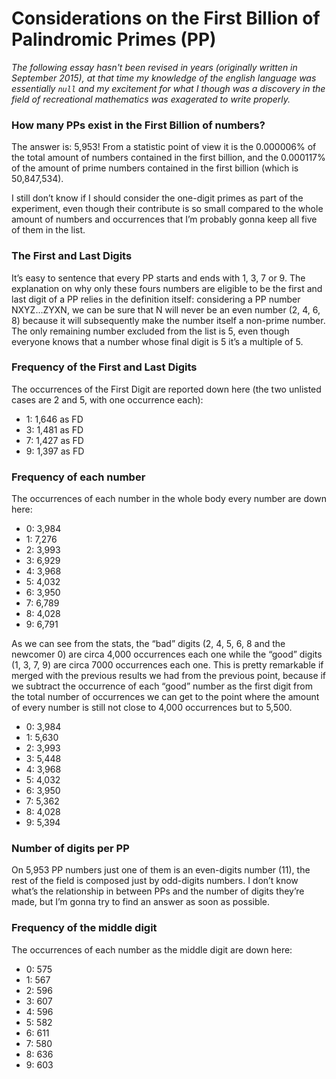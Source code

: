 # Considerations on the First Billion of Palindromic Primes (PP)

*The following essay hasn't been revised in years (originally written in September 2015), at that time my knowledge of the english language was essentially `null` and my excitement for what I though was a discovery in the field of recreational mathematics was exagerated to write properly.*

### How many PPs exist in the First Billion of numbers?
The answer is: 5,953! From a statistic point of view it is the 0.000006% of the total amount of numbers contained in the first billion, and the 0.000117% of the amount of prime numbers contained in the first billion (which is 50,847,534).

I still don’t know if I should consider the one-digit primes as part of the experiment, even though their contribute is so small compared to the whole amount of numbers and occurrences that I’m probably gonna keep all five of them in the list.

### The First and Last Digits
It’s easy to sentence that every PP starts and ends with 1, 3, 7 or 9. The explanation on why only these fours numbers are eligible to be the first and last digit of a PP relies in the definition itself: considering a PP number NXYZ…ZYXN, we can be sure that N will never be an even number (2, 4, 6, 8) because it will subsequently make the number itself a non-prime number. The only remaining number excluded from the list is 5, even though everyone knows that a number whose final digit is 5 it’s a multiple of 5.

### Frequency of the First and Last Digits
The occurrences of the First Digit are reported down here (the two unlisted cases are 2 and 5, with one occurrence each):

- 1: 1,646 as FD
- 3: 1,481 as FD
- 7: 1,427 as FD
- 9: 1,397 as FD

### Frequency of each number
The occurrences of each number in the whole body every number are down here:

- 0: 3,984
- 1: 7,276
- 2: 3,993
- 3: 6,929
- 4: 3,968
- 5: 4,032
- 6: 3,950
- 7: 6,789
- 8: 4,028
- 9: 6,791

As we can see from the stats, the “bad” digits (2, 4, 5, 6, 8 and the newcomer 0) are circa 4,000 occurrences each one while the “good” digits (1, 3, 7, 9) are circa 7000 occurrences each one. This is pretty remarkable if merged with the previous results we had from the previous point, because if we subtract the occurrence of each “good” number as the first digit from the total number of occurrences we can get to the point where the amount of every number is still not close to 4,000 occurrences but to 5,500.

- 0: 3,984
- 1: 5,630
- 2: 3,993
- 3: 5,448
- 4: 3,968
- 5: 4,032
- 6: 3,950
- 7: 5,362
- 8: 4,028
- 9: 5,394

### Number of digits per PP
On 5,953 PP numbers just one of them is an even-digits number (11), the rest of the field is composed just by odd-digits numbers. I don’t know what’s the relationship in between PPs and the number of digits they’re made, but I’m gonna try to find an answer as soon as possible.

### Frequency of the middle digit
The occurrences of each number as the middle digit are down here:

- 0: 575
- 1: 567
- 2: 596
- 3: 607
- 4: 596
- 5: 582
- 6: 611
- 7: 580
- 8: 636
- 9: 603
